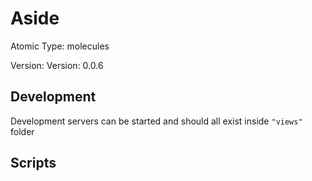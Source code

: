# Aside

Atomic Type: molecules

Version: Version: 0.0.6


## Development

Development servers can be started and should all exist inside `"views"` folder

## Scripts
